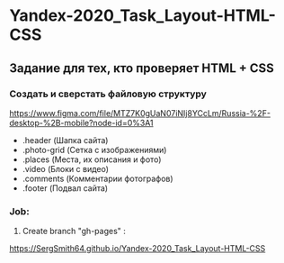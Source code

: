 # Yandex-2020_Task_Layout-HTML-CSS

## Задание для тех, кто проверяет HTML + CSS

### Создать и сверстать файловую структуру

https://www.figma.com/file/MTZ7K0gUaN07iNIj8YCcLm/Russia-%2F-desktop-%2B-mobile?node-id=0%3A1

* .header (Шапка сайта)
* .photo-grid (Сетка с изображениями)
* .places (Места, их описания и фото)
* .video (Блоки с видео)
* .comments (Комментарии фотографов)
* .footer (Подвал сайта)

### Job:

1. Create branch "gh-pages" :

https://SergSmith64.github.io/Yandex-2020_Task_Layout-HTML-CSS

